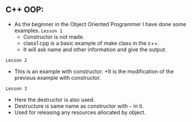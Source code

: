 ## C++ OOP:
* As the beginner in the Object Oriented Programmer I have done some examples. 
`Lesson 1`
   + Constructor is not made.
   + class1.cpp is a basic example of make class in the c++.
   + It will ask name and other information and give the output. 
   
`Lesson 2`
   + This is an example with constructor.
   +It is the modification of the previous example with constructor. 
   
`Lesson 3`
   + Here the destructor is also used. 
   + Destructure is same name as constructor with `~` in it.
   + Used for releasing any resources allocated by object. 
